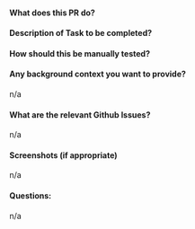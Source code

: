 #### What does this PR do?

#### Description of Task to be completed?

#### How should this be manually tested?

#### Any background context you want to provide?
n/a
#### What are the relevant Github Issues?
n/a
#### Screenshots (if appropriate)
n/a
#### Questions:
n/a